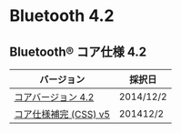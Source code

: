 # Bluetooth 4.2

## Bluetooth® コア仕様 4.2

| バージョン | 採択日 |
| -- | -- |
| [コアバージョン 4.2](https://www.bluetooth.org/DocMan/handlers/DownloadDoc.ashx?doc_id=286439]https://www.bluetooth.org/DocMan/handlers/DownloadDoc.ashx?doc_id=286439) | 2014/12/2 |
| [コア仕様補完 (CSS) v5](https://www.bluetooth.org/DocMan/handlers/DownloadDoc.ashx?doc_id=291904) | 201412/2|

